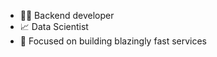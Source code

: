 - 👨‍💻 Backend developer
- 📈 Data Scientist
- 🚀 Focused on building blazingly fast services


<!---
JoelGarcia99/JoelGarcia99 is a ✨ special ✨ repository because its `README.md` (this file) appears on your GitHub profile.
You can click the Preview link to take a look at your changes.
--->
